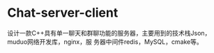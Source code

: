 # Chat-server-client

设计一款C++具有单一聊天和群聊功能的服务器，主要用到的技术栈Json，muduo网络开发库，nginx，服 务器中间件redis，MySQL，cmake等。
